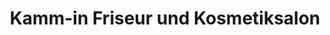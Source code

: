 ---
title: "Kamm-in Friseur und Kosmetiksalon"
url: /koethen-anhalt/kamm-in-friseur-und-kosmetiksalon/
shop: Friseur
---